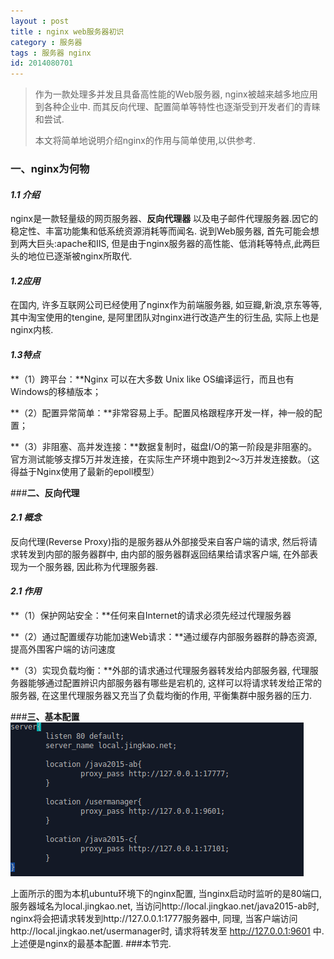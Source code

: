 ```yaml
---
layout : post
title : nginx web服务器初识
category : 服务器
tags : 服务器 nginx
id: 2014080701
---
```


> 作为一款处理多并发且具备高性能的Web服务器, nginx被越来越多地应用到各种企业中.
> 而其反向代理、配置简单等特性也逐渐受到开发者们的青睐和尝试. 
> 
> 本文将简单地说明介绍nginx的作用与简单使用,以供参考.
 
### **一、nginx为何物**

#### *1.1 介绍*

nginx是一款轻量级的网页服务器、**反向代理器** 以及电子邮件代理服务器.因它的稳定性、丰富功能集和低系统资源消耗等而闻名.
说到Web服务器, 首先可能会想到两大巨头:apache和IIS, 但是由于nginx服务器的高性能、低消耗等特点,此两巨头的地位已逐渐被nginx所取代.

#### *1.2应用*

在国内, 许多互联网公司已经使用了nginx作为前端服务器, 如豆瓣,新浪,京东等等, 其中淘宝使用的tengine, 是阿里团队对nginx进行改造产生的衍生品, 实际上也是nginx内核.


#### *1.3特点*
**（1）跨平台：**Nginx 可以在大多数 Unix like OS编译运行，而且也有Windows的移植版本；

**（2）配置异常简单：**非常容易上手。配置风格跟程序开发一样，神一般的配置；

**（3）非阻塞、高并发连接：**数据复制时，磁盘I/O的第一阶段是非阻塞的。官方测试能够支撑5万并发连接，在实际生产环境中跑到2～3万并发连接数。（这得益于Nginx使用了最新的epoll模型）

###**二、反向代理**

#### *2.1 概念*
反向代理(Reverse Proxy)指的是服务器从外部接受来自客户端的请求, 然后将请求转发到内部的服务器群中, 由内部的服务器群返回结果给请求客户端, 在外部表现为一个服务器, 因此称为代理服务器.

#### *2.1 作用*
**（1）保护网站安全：**任何来自Internet的请求必须先经过代理服务器

**（2）通过配置缓存功能加速Web请求：**通过缓存内部服务器群的静态资源, 提高外围客户端的访问速度

**（3）实现负载均衡：**外部的请求通过代理服务器转发给内部服务器, 代理服务器能够通过配置辨识内部服务器有哪些是宕机的, 这样可以将请求转发给正常的服务器, 在这里代理服务器又充当了负载均衡的作用, 平衡集群中服务器的压力.

###**三、基本配置**
![nginx配置](/img/posts/nginx/nginx-settings.png)

上面所示的图为本机ubuntu环境下的nginx配置,  当nginx启动时监听的是80端口, 服务器域名为local.jingkao.net, 当访问http://local.jingkao.net/java2015-ab时, nginx将会把请求转发到http://127.0.0.1:1777服务器中,  同理, 当客户端访问http://local.jingkao.net/usermanager时, 请求将转发至 http://127.0.0.1:9601 中. 上述便是nginx的最基本配置. 
###本节完.